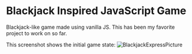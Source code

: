 # Blackjack Inspired JavaScript Game
 Blackjack-like game made using vanilla JS. This has been my favorite project to work on so far.

This screenshot shows the initial game state:
![BlackjackExpressPicture](https://user-images.githubusercontent.com/99769547/167761344-7ab53be7-6ca3-4aa8-b46b-cc672a0b20a6.png)

